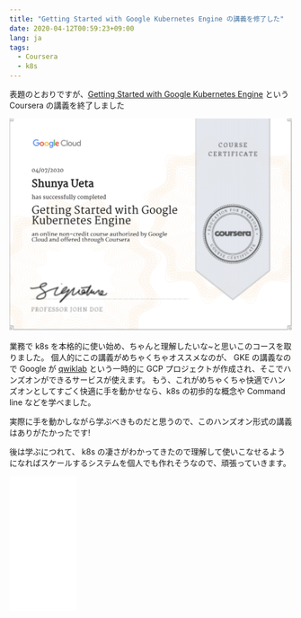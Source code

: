 ```yaml
---
title: "Getting Started with Google Kubernetes Engine の講義を修了した"
date: 2020-04-12T00:59:23+09:00
lang: ja
tags:
  - Coursera
  - k8s
---
```


表題のとおりですが、[Getting Started with Google Kubernetes Engine](https://www.coursera.org/learn/google-kubernetes-engine) という Coursera の講義を終了しました

![coursera](/posts/2020-04-12/images/coursera.png)

業務で k8s を本格的に使い始め、ちゃんと理解したいな~と思いこのコースを取りました。
個人的にこの講義がめちゃくちゃオススメなのが、 GKE の講義なので Google が [qwiklab](https://www.qwiklabs.com/) という一時的に GCP プロジェクトが作成され、そこでハンズオンができるサービスが使えます。
もう、これがめちゃくちゃ快適でハンズオンとしてすごく快適に手を動かせなら、k8s の初歩的な概念や Command line などを学べました。

実際に手を動かしながら学ぶべきものだと思うので、このハンズオン形式の講義はありがたかったです!

後は学ぶにつれて、 k8s の凄さがわかってきたので理解して使いこなせるようになればスケールするシステムを個人でも作れそうなので、頑張っていきます。

<iframe style="width:120px;height:240px;" marginwidth="0" marginheight="0" scrolling="no" frameborder="0" src="//rcm-fe.amazon-adsystem.com/e/cm?lt1=_blank&bc1=FFFFFF&IS2=1&bg1=FFFFFF&fc1=000000&lc1=0000FF&t=hurutori-22&language=ja_JP&o=9&p=8&l=as4&m=amazon&f=ifr&ref=as_ss_li_til&asins=B07HFS7TDT&linkId=cf67e23ea188959bbf28f83030a503ae"></iframe>

